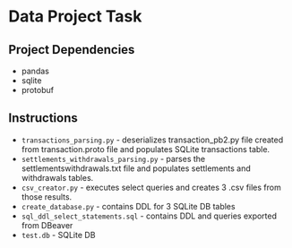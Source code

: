 # Data Project Task

## Project Dependencies
- pandas
- sqlite
- protobuf

## Instructions
- `transactions_parsing.py` - deserializes transaction_pb2.py file created from transaction.proto file and populates SQLite transactions table.
- `settlements_withdrawals_parsing.py` - parses the settlementswithdrawals.txt file and populates settlements and withdrawals tables.
- `csv_creator.py` - executes select queries and creates 3 .csv files from those results.
- `create_database.py` - contains DDL for 3 SQLite DB tables
- `sql_ddl_select_statements.sql` - contains DDL and queries exported from DBeaver
- `test.db` - SQLite DB